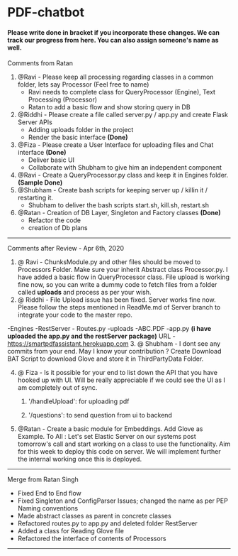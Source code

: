 # PDF-chatbot 

#### Please write done in bracket if you incorporate these changes. We can track our progress from here. You can also assign someone's name as well. 

Comments from Ratan
1. @Ravi - Please keep all processing regarding classes in a common folder, lets say Processor (Feel free to name)
    - Ravi needs to complete class for QueryProcessor (Engine), Text Processing (Processor)
    - Ratan to add a basic flow and show storing query in DB
2. @Riddhi - Please create a file called server.py / app.py and create Flask Server APIs
    - Adding uploads folder in the project
    - Render the basic interface **(Done)**
3. @Fiza - Please create a User Interface for uploading files and Chat interface **(Done)** 
    - Deliver basic UI 
    - Collaborate with Shubham to give him an independent component
4. @Ravi - Create a QueryProcessor.py class and keep it in Engines folder. **(Sample Done)**
5. @Shubham - Create bash scripts for keeping server up / killin it / restarting it.
    - Shubham to deliver the bash scripts start.sh, kill.sh, restart.sh
6. @Ratan - Creation of DB Layer, Singleton and Factory classes **(Done)**
    - Refactor the code
    - creation of Db plans 

----------------------------------------------------------------------------------------------------------
Comments after Review - Apr 6th, 2020

1. @ Ravi - ChunksModule.py and other files should be moved to Processors Folder. Make sure your inherit Abstract class Processor.py. I have added a basic flow in QueryProcessor class. File upload is working fine now, so you can write a dummy code to fetch files from a folder called **uploads** and process as per your wish.
2. @ Riddhi - File Upload issue has been fixed. Server works fine now. Please follow the steps mentioned in ReadMe.md of Server branch to integrate your code to the master repo.

-Engines
-RestServer
    - Routes.py
-uploads
    -ABC.PDF
-app.py 
**(i have uploaded the app.py and the restServer package)**
URL - https://smartpdfassistant.herokuapp.com
3. @ Shubham - I dont see any commits from your end. May I know your contribution ?
Create Download BAT Script to download Glove and store it in ThirdPartyData Folder.


4. @ Fiza - Is it possible for your end to list down the API that you have hooked up with UI. Will be really appreciable if we could see the UI as I am completely out of sync.
    
    1. '/handleUpload': for uploading pdf
    
    2. '/questions':  to send question from ui to backend

5. @Ratan - Create a basic module for Embeddings. Add Glove as Example.
To All : 
Let's set Elastic Server on our systems post tomorrow's call and start working on a class to use the functionality.
Aim for this week to deploy this code on server. We will implement further the internal working once this is deployed.

-----------------------------------------------------------------------------------------------------------------------------------

Merge from Ratan Singh

- Fixed End to End flow
- Fixed Singleton and ConfigParser Issues; changed the name as per PEP Naming conventions
- Made abstract classes as parent in concrete classes
- Refactored routes.py to app.py and deleted folder RestServer
- Added a class for Reading Glove file
- Refactored the interface of contents of Processors

------------------------------------------------------------------------------------------------------------------------------------
